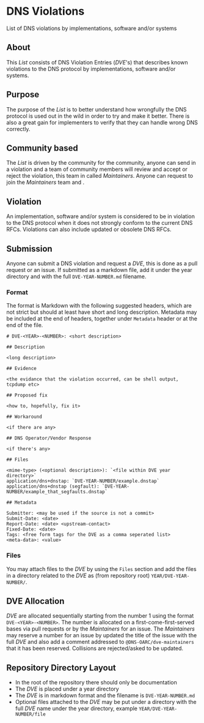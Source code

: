 # DNS Violations
List of DNS violations by implementations, software and/or systems

## About
This _List_ consists of DNS Violation Entries (_DVE_'s) that describes known
violations to the DNS protocol by implementations, software and/or systems.

## Purpose
The purpose of the _List_ is to better understand how wrongfully the DNS
protocol is used out in the wild in order to try and make it better.
There is also a great gain for implementers to verify that they can handle
wrong DNS correctly.

## Community based
The _List_ is driven by the community for the community, anyone can send in
a violation and a team of community members will review and accept or reject
the violation, this team in called _Maintainers_.  Anyone can request to join
the _Maintainers_ team and <acceptance method TBD>.

## Violation
An implementation, software and/or system is considered to be in violation
to the DNS protocol when it does not strongly conform to the current DNS
RFCs.  Violations can also include updated or obsolete DNS RFCs.

## Submission
Anyone can submit a DNS violation and request a _DVE_, this is done as a
pull request or an issue.  If submitted as a markdown file, add it under
the year directory and with the full `DVE-YEAR-NUMBER.md` filename.

### Format
The format is Markdown with the following suggested headers, which are not
strict but should at least have short and long description.  Metadata may be
included at the end of headers, together under `Metadata` header or at the
end of the file.

```
# DVE-<YEAR>-<NUMBER>: <short description>

## Description

<long description>

## Evidence

<the evidance that the violation occurred, can be shell output, tcpdump etc>

## Proposed fix

<how to, hopefully, fix it>

## Workaround

<if there are any>

## DNS Operator/Vendor Response

<if there's any>

## Files

<mime-type> (<optional description>): `<file within DVE year directory>`
application/dns+dnstap: `DVE-YEAR-NUMBER/example.dnstap`
application/dns+dnstap (segfault): `DVE-YEAR-NUMBER/example_that_segfaults.dnstap`

## Metadata

Submitter: <may be used if the source is not a commit>
Submit-Date: <date>
Report-Date: <date> <upstream-contact>
Fixed-Date: <date>
Tags: <free form tags for the DVE as a comma seperated list>
<meta-data>: <value>
```

### Files
You may attach files to the _DVE_ by using the `Files` section and add the
files in a directory related to the _DVE_ as (from repository root)
`YEAR/DVE-YEAR-NUMBER/`.

## DVE Allocation
_DVE_ are allocated sequentially starting from the number 1 using the format
`DVE-<YEAR>-<NUMBER>`.  The number is allocated on a first-come-first-served
bases via pull requests or by the _Maintainers_ for an issue.  The
_Maintainers_ may reserve a number for an issue by updated the title of the
issue with the full _DVE_ and also add a comment addressed to
`@DNS-OARC/dve-maintainers` that it has been reserved.  Collisions are
rejected/asked to be updated.

## Repository Directory Layout
- In the root of the repository there should only be documentation
- The _DVE_ is placed under a year directory
- The _DVE_ is in markdown format and the filename is `DVE-YEAR-NUMBER.md`
- Optional files attached to the _DVE_ may be put under a directory with the full _DVE_ name under the year directory, example `YEAR/DVE-YEAR-NUMBER/file`
